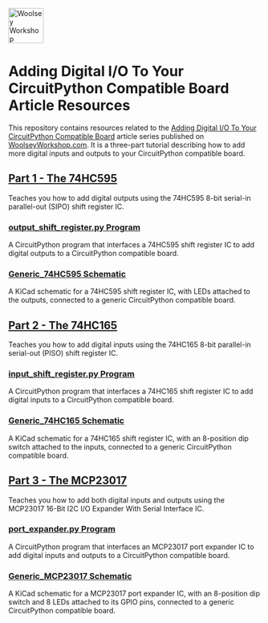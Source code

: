 <a href="https://www.woolseyworkshop.com"><img src="https://www.woolseyworkshop.com/wp-content/uploads/WWSLogoTitleLines.png" alt="Woolsey Workshop" height="70"></a>

# Adding Digital I/O To Your CircuitPython Compatible Board Article Resources
This repository contains resources related to the [Adding Digital I/O To Your CircuitPython Compatible Board](https://www.woolseyworkshop.com/2021/05/29/adding-digital-io-to-your-circuitpython-compatible-board-part-1-the-74hc595/) article series published on [WoolseyWorkshop.com](https://www.woolseyworkshop.com). It is a three-part tutorial describing how to add more digital inputs and outputs to your CircuitPython compatible board.

## [Part 1 - The 74HC595](https://www.woolseyworkshop.com/2021/05/29/adding-digital-io-to-your-circuitpython-compatible-board-part-1-the-74hc595/)
Teaches you how to add digital outputs using the 74HC595 8-bit serial-in parallel-out (SIPO) shift register IC.

### [output_shift_register.py Program](output_shift_register.py)
A CircuitPython program that interfaces a 74HC595 shift register IC to add digital outputs to a CircuitPython compatible board.

### [Generic_74HC595 Schematic](Generic_74HC595)
A KiCad schematic for a 74HC595 shift register IC, with LEDs attached to the outputs, connected to a generic CircuitPython compatible board.

## [Part 2 - The 74HC165](https://www.woolseyworkshop.com/2021/07/02/adding-digital-io-to-your-circuitpython-compatible-board-part-2-the-74hc165/)
Teaches you how to add digital inputs using the 74HC165 8-bit parallel-in serial-out (PISO) shift register IC.

### [input_shift_register.py Program](input_shift_register.py)
A CircuitPython program that interfaces a 74HC165 shift register IC to add digital inputs to a CircuitPython compatible board.

### [Generic_74HC165 Schematic](Generic_74HC165)
A KiCad schematic for a 74HC165 shift register IC, with an 8-position dip switch attached to the inputs, connected to a generic CircuitPython compatible board.

## [Part 3 - The MCP23017](https://www.woolseyworkshop.com/2021/07/28/adding-digital-io-to-your-circuitpython-compatible-board-part-3-the-mcp23017/)
Teaches you how to add both digital inputs and outputs using the MCP23017 16-Bit I2C I/O Expander With Serial Interface IC.

### [port_expander.py Program](port_expander.py)
A CircuitPython program that interfaces an MCP23017 port expander IC to add digital inputs and outputs to a CircuitPython compatible board.

### [Generic_MCP23017 Schematic](Generic_MCP23017)
A KiCad schematic for a MCP23017 port expander IC, with an 8-position dip switch and 8 LEDs attached to its GPIO pins, connected to a generic CircuitPython compatible board.
